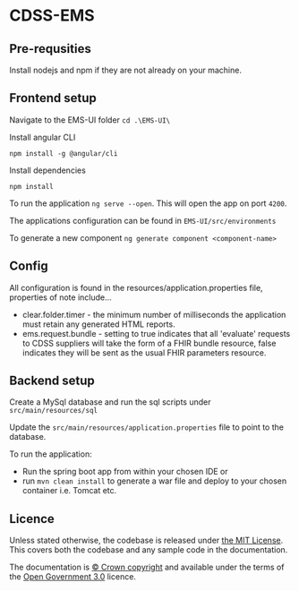# CDSS-EMS

## Pre-requsities

Install nodejs and npm if they are not already on your machine.

## Frontend setup

Navigate to the EMS-UI folder 
`cd .\EMS-UI\`

Install angular CLI

`npm install -g @angular/cli`

Install dependencies

`npm install`

To run the application `ng serve --open`. This will open the app on port `4200`.

The applications configuration can be found in `EMS-UI/src/environments`

To generate a new component `ng generate component <component-name>`

## Config
All configuration is found in the resources/application.properties file, properties of note include...

* clear.folder.timer - the minimum number of milliseconds the application must retain any generated HTML reports.
* ems.request.bundle - setting to true indicates that all 'evaluate' requests to CDSS suppliers will take the form of a FHIR bundle resource, false indicates they will be sent as the usual FHIR parameters resource.

## Backend setup

Create a MySql database and run the sql scripts under `src/main/resources/sql`

Update the `src/main/resources/application.properties` file to point to the database.

To run the application:
*  Run the spring boot app from within your chosen IDE or
*  run `mvn clean install` to generate a war file and deploy to your chosen container i.e. Tomcat etc.

## Licence

Unless stated otherwise, the codebase is released under [the MIT License][mit].
This covers both the codebase and any sample code in the documentation.

The documentation is [© Crown copyright][copyright] and available under the terms
of the [Open Government 3.0][ogl] licence.

[rvm]: https://www.ruby-lang.org/en/documentation/installation/#managers
[bundler]: http://bundler.io/
[mit]: LICENCE
[copyright]: http://www.nationalarchives.gov.uk/information-management/re-using-public-sector-information/uk-government-licensing-framework/crown-copyright/
[ogl]: http://www.nationalarchives.gov.uk/doc/open-government-licence/version/3/
